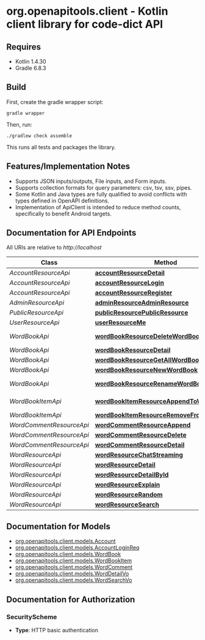 # org.openapitools.client - Kotlin client library for code-dict API

## Requires

* Kotlin 1.4.30
* Gradle 6.8.3

## Build

First, create the gradle wrapper script:

```
gradle wrapper
```

Then, run:

```
./gradlew check assemble
```

This runs all tests and packages the library.

## Features/Implementation Notes

* Supports JSON inputs/outputs, File inputs, and Form inputs.
* Supports collection formats for query parameters: csv, tsv, ssv, pipes.
* Some Kotlin and Java types are fully qualified to avoid conflicts with types defined in OpenAPI definitions.
* Implementation of ApiClient is intended to reduce method counts, specifically to benefit Android targets.

<a name="documentation-for-api-endpoints"></a>
## Documentation for API Endpoints

All URIs are relative to *http://localhost*

Class | Method | HTTP request | Description
------------ | ------------- | ------------- | -------------
*AccountResourceApi* | [**accountResourceDetail**](docs/AccountResourceApi.md#accountresourcedetail) | **GET** /accounts/{id} | 
*AccountResourceApi* | [**accountResourceLogin**](docs/AccountResourceApi.md#accountresourcelogin) | **POST** /accounts/login | 
*AccountResourceApi* | [**accountResourceRegister**](docs/AccountResourceApi.md#accountresourceregister) | **POST** /accounts | 
*AdminResourceApi* | [**adminResourceAdminResource**](docs/AdminResourceApi.md#adminresourceadminresource) | **GET** /api/admin | 
*PublicResourceApi* | [**publicResourcePublicResource**](docs/PublicResourceApi.md#publicresourcepublicresource) | **GET** /api/public | 
*UserResourceApi* | [**userResourceMe**](docs/UserResourceApi.md#userresourceme) | **GET** /api/users/me | 
*WordBookApi* | [**wordBookResourceDeleteWordBook**](docs/WordBookApi.md#wordbookresourcedeletewordbook) | **DELETE** /word-books/delete/{wordBookId} | 
*WordBookApi* | [**wordBookResourceDetail**](docs/WordBookApi.md#wordbookresourcedetail) | **GET** /word-books/{id} | 
*WordBookApi* | [**wordBookResourceGetAllWordBooks**](docs/WordBookApi.md#wordbookresourcegetallwordbooks) | **GET** /word-books/all | 
*WordBookApi* | [**wordBookResourceNewWordBook**](docs/WordBookApi.md#wordbookresourcenewwordbook) | **POST** /word-books | 
*WordBookApi* | [**wordBookResourceRenameWordBook**](docs/WordBookApi.md#wordbookresourcerenamewordbook) | **PUT** /word-books/{wordBookId}/name/{name} | 
*WordBookItemApi* | [**wordBookItemResourceAppendToWordBook**](docs/WordBookItemApi.md#wordbookitemresourceappendtowordbook) | **POST** /word-book-items/append/{wordBookId}/{wordId} | 
*WordBookItemApi* | [**wordBookItemResourceRemoveFromWordBook**](docs/WordBookItemApi.md#wordbookitemresourceremovefromwordbook) | **DELETE** /word-book-items/{id} | 
*WordCommentResourceApi* | [**wordCommentResourceAppend**](docs/WordCommentResourceApi.md#wordcommentresourceappend) | **POST** /comments | 
*WordCommentResourceApi* | [**wordCommentResourceDelete**](docs/WordCommentResourceApi.md#wordcommentresourcedelete) | **DELETE** /comments/{id} | 
*WordCommentResourceApi* | [**wordCommentResourceDetail**](docs/WordCommentResourceApi.md#wordcommentresourcedetail) | **GET** /comments/{id} | 
*WordResourceApi* | [**wordResourceChatStreaming**](docs/WordResourceApi.md#wordresourcechatstreaming) | **GET** /words/chat/streaming | 
*WordResourceApi* | [**wordResourceDetail**](docs/WordResourceApi.md#wordresourcedetail) | **GET** /words/detail | 
*WordResourceApi* | [**wordResourceDetailById**](docs/WordResourceApi.md#wordresourcedetailbyid) | **GET** /words/{id} | 
*WordResourceApi* | [**wordResourceExplain**](docs/WordResourceApi.md#wordresourceexplain) | **GET** /words/ai/explain | 
*WordResourceApi* | [**wordResourceRandom**](docs/WordResourceApi.md#wordresourcerandom) | **GET** /words/random | 
*WordResourceApi* | [**wordResourceSearch**](docs/WordResourceApi.md#wordresourcesearch) | **GET** /words/search | 


<a name="documentation-for-models"></a>
## Documentation for Models

 - [org.openapitools.client.models.Account](docs/Account.md)
 - [org.openapitools.client.models.AccountLoginReq](docs/AccountLoginReq.md)
 - [org.openapitools.client.models.WordBook](docs/WordBook.md)
 - [org.openapitools.client.models.WordBookItem](docs/WordBookItem.md)
 - [org.openapitools.client.models.WordComment](docs/WordComment.md)
 - [org.openapitools.client.models.WordDetailVo](docs/WordDetailVo.md)
 - [org.openapitools.client.models.WordSearchVo](docs/WordSearchVo.md)


<a name="documentation-for-authorization"></a>
## Documentation for Authorization

<a name="SecurityScheme"></a>
### SecurityScheme

- **Type**: HTTP basic authentication

